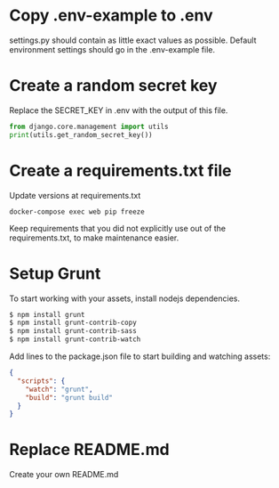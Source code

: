 Copy .env-example to .env
===

settings.py should contain as little exact values as possible. Default environment settings
should go in the .env-example file.

Create a random secret key
===

Replace the SECRET_KEY in .env with the output of this file.

```python
from django.core.management import utils
print(utils.get_random_secret_key())
```

Create a requirements.txt file
===

Update versions at requirements.txt

```
docker-compose exec web pip freeze
```

Keep requirements that you did not explicitly use out of the requirements.txt, to make maintenance easier.

Setup Grunt
===

To start working with your assets, install nodejs dependencies.

```bash
$ npm install grunt
$ npm install grunt-contrib-copy
$ npm install grunt-contrib-sass
$ npm install grunt-contrib-watch
```

Add lines to the package.json file to start building and watching assets:

```json
{
  "scripts": {
    "watch": "grunt",
    "build": "grunt build"
  }
}
```

Replace README.md
===

Create your own README.md